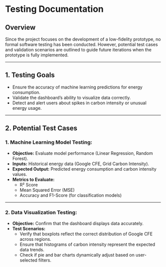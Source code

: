 # Testing Documentation  

## Overview  
Since the project focuses on the development of a low-fidelity prototype, no formal software testing has been conducted. However, potential test cases and validation scenarios are outlined to guide future iterations when the prototype is fully implemented.  

---

## 1. Testing Goals  
- Ensure the accuracy of machine learning predictions for energy consumption.  
- Validate the dashboard’s ability to visualize data correctly.  
- Detect and alert users about spikes in carbon intensity or unusual energy usage.  

---

## 2. Potential Test Cases  

### 1. Machine Learning Model Testing:  
- **Objective:** Evaluate model performance (Linear Regression, Random Forest).  
- **Inputs:** Historical energy data (Google CFE, Grid Carbon Intensity).  
- **Expected Output:** Predicted energy consumption and carbon intensity values.  
- **Metrics to Evaluate:**  
   - R² Score  
   - Mean Squared Error (MSE)  
   - Accuracy and F1-Score (for classification models)  

---

### 2. Data Visualization Testing:  
- **Objective:** Confirm that the dashboard displays data accurately.  
- **Test Scenarios:**  
   - Verify that boxplots reflect the correct distribution of Google CFE across regions.  
   - Ensure that histograms of carbon intensity represent the expected data trends.  
   - Check if pie and bar charts dynamically adjust based on user-selected filters.  

